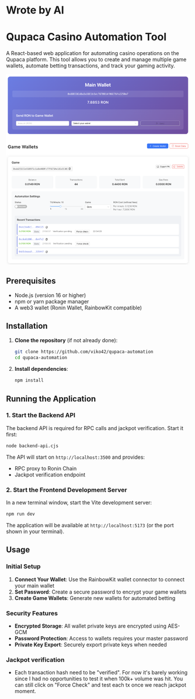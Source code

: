 # Wrote by AI

# Qupaca Casino Automation Tool

A React-based web application for automating casino operations on the Qupaca platform. This tool allows you to create and manage multiple game wallets, automate betting transactions, and track your gaming activity.

![Qupaca Casino Automation Tool Screenshot](https://github.com/viko42/qupaca-automation/blob/main/screenshot.png?raw=true)

## Prerequisites

- Node.js (version 16 or higher)
- npm or yarn package manager
- A web3 wallet (Ronin Wallet, RainbowKit compatible)

## Installation

1. **Clone the repository** (if not already done):
   ```bash
   git clone https://github.com/viko42/qupaca-automation
   cd qupaca-automation
   ```

2. **Install dependencies**:
   ```bash
   npm install
   ```

## Running the Application

### 1. Start the Backend API

The backend API is required for RPC calls and jackpot verification. Start it first:

```bash
node backend-api.cjs
```

The API will start on `http://localhost:3500` and provides:
- RPC proxy to Ronin Chain
- Jackpot verification endpoint

### 2. Start the Frontend Development Server

In a new terminal window, start the Vite development server:

```bash
npm run dev
```

The application will be available at `http://localhost:5173` (or the port shown in your terminal).

## Usage

### Initial Setup

1. **Connect Your Wallet**: Use the RainbowKit wallet connector to connect your main wallet
2. **Set Password**: Create a secure password to encrypt your game wallets
3. **Create Game Wallets**: Generate new wallets for automated betting

### Security Features

- **Encrypted Storage**: All wallet private keys are encrypted using AES-GCM
- **Password Protection**: Access to wallets requires your master password
- **Private Key Export**: Securely export private keys when needed

### Jackpot verification

- Each transaction hash need to be "verified". For now it's barely working since I had no opportunities to test it when 100k+ volume was hit. You can still click on "Force Check" and test each tx once we reach jackpot moment.